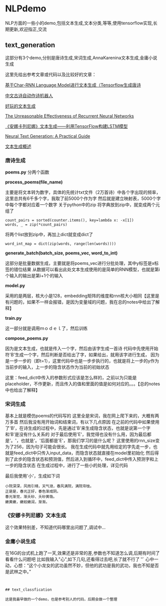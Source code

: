 # NLPdemo
NLP方面的一些小的demo,包括文本生成,文本分类,等等,使用tensorflow实现,长期更新,欢迎指正,交流
## text_generation
这部分有3个demo,分别是唐诗生成,宋词生成,AnnaKarenina文本生成,金庸小说生成

这里先给出参考文章或代码以及比较好的文章：

[基于Char-RNN Language Model进行文本生成（Tensorflow生成唐诗](https://blog.csdn.net/Irving_zhang/article/details/76664998)

[中文古诗自动作诗机器人](https://github.com/jinfagang/tensorflow_poems)

[好玩的文本生成](https://www.msra.cn/zh-cn/news/features/ruihua-song-20161226)

[The Unreasonable Effectiveness of Recurrent Neural Networks](http://karpathy.github.io/2015/05/21/rnn-effectiveness/)

[《安娜卡列尼娜》文本生成——利用TensorFlow构建LSTM模型](https://zhuanlan.zhihu.com/p/27087310)

[Neural Text Generation: A Practical Guide](https://www-cs.stanford.edu/~zxie/textgen.pdf)

[文本生成概述](https://www.jiqizhixin.com/articles/2017-05-22)

### 唐诗生成

**poems.py**
分两个函数

**process_poems(file_name)**

主要是将文本转为数字，具体的先统计txt文件（2万首诗）中各个字出现的频率，这里总共有6千多个字，我取了前5000个作为字 然后就是建立映射表，5000个字中每个字都对应着一个数字 关于python中的zip 将字典放到zip中，就变成两个元组了
```
count_pairs = sorted(counter.items(), key=lambda x: -x[1])
words, _ = zip(*count_pairs)
```
将两个list放到zip中，再加上dict就变成dict了

```
word_int_map = dict(zip(words, range(len(words))))
```

**generate_batch(batch_size, poems_vec, word_to_int)**

这部分是批量数据生成，主要就是将poems_vec进行分批处理，其中y标签是x标签的错位结果 从数据可以看出此处文本生成使用的是简单的RNN模型，也就是第i个输入的输出是第i+1个的输入

**model.py**

采用的是两层，核大小是128，embedding矩阵的维度和rnn核大小相同【这里是有问题的，如果不一样会报错，是因为变量域的问题，我在总的notes中给出了解释】

**train.py**

这一部分就是调用ｍｏｄｅｌ了，然后训练

**compose_poems.py**

因为是文本生成，也就是传入一个字，然后由该字生成一首诗 代码中先使用开始符'B'生成一个字，然后判断是否给出了字，如果给出，就用该字进行生成， 因为是一步一步的（即t=1），这里代码中也是一步步执行的，也就是将上一步的y作为当前步的输入，上一步的隐含状态作为当前的初始状态 

这里：feed_dict中传入的参数形式应该是怎么样的，之前以为只能是placeholder，不作更新，而且传入的值和里面的值是如何对应的。。。【总的notes中也给出了解释】


### 宋词生成

基本上就是模仿poems的代码写的 这里全是宋词，我在网上爬下来的，大概有两万多首 然后我没有用开始词和结束词，有以下几点原因 在之前的代码中如果使用了'B'，在诗生成的过程中，先是通过'B'来生成隐含状态，也就是说第一个字和‘B'是没有什么关系的 对于最后使用'E'，我觉得也没有什么用，因为最后都是'。'，也就是'。'后面都是'E'，那我们学习的是什么呢？ 这里使用的rnn_size变为了256，因为句子可能会很长。 我在生成代码中就先用给定的字先走一步，也就是feed_dict中只传入input_data，而隐含状态就直接在model里初始化 然后得到了此步的隐含状态和预测值，然后进入到循环中，feed_dict中传入预测字和上一步的隐含状态 在生成过程中，进行了一些小的处理，详见代码

最后我使用'小'，生成如下词
```
小院深深，风雨引晴，天气潋，春风满院，满院帘栊。
正是是，春光正好，春色渐成阴。
春光渐觉，渐夭砂、夭砂黄吸。 
嫩黄嫩，嫩蛟嫩润，渐渐。
```

### 《安娜卡列尼娜》文本生成

这个效果特别差，不知道代码哪里出问题了,调试中...

### 金庸小说生成
在16G的台式机上跑了一天,效果还是非常的差,参数也不知道怎么调,后期有时间了看看什么问题吧
比如我输入"心",如下几句,还看得过去吧,长了就不行了
‵‵`
心中一动，心想：“这个小龙女的武功虽然不妙，但他的武功是我的武功，我也不知是否是武林之中。”
```


## text_classfication

这是我最早做的一个demo，也是参考别人的代码，后期会做一个整理

